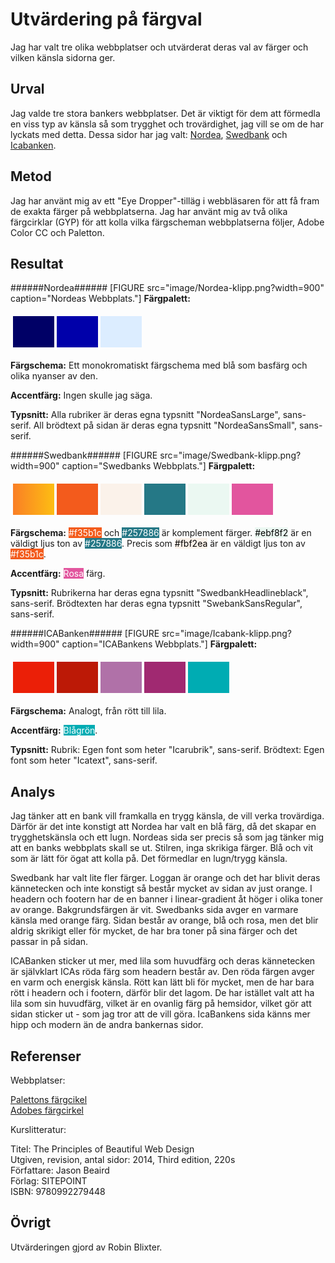 Utvärdering på färgval
=======================

Jag har valt tre olika webbplatser och utvärderat deras val av färger och vilken känsla sidorna ger.

Urval
-----------------------

Jag valde tre stora bankers webbplatser. Det är viktigt för dem att förmedla en viss typ av känsla så som trygghet och trovärdighet, jag vill se om de har lyckats med detta.
Dessa sidor har jag valt: [Nordea](https://www.nordea.se/), [Swedbank](https://www.swedbank.se/) och [Icabanken](https://www.icabanken.se/).




Metod
-----------------------

Jag har använt mig av ett "Eye Dropper"-tilläg i webbläsaren för att få fram de exakta färger på webbplatserna. Jag har använt mig av två olika färgcirklar (GYP) för att kolla vilka färgscheman webbplatserna följer, Adobe Color CC och Paletton.


Resultat
-----------------------

######Nordea######
[FIGURE src="image/Nordea-klipp.png?width=900" caption="Nordeas Webbplats."]
**Färgpalett:**
<table style="border-spacing: 4px; border-collapse: separate">
<tr>
<td style="height: 50px; width: 50px; background-color: #006">
<td style="height: 50px; width: 50px; background-color: #00a">
<td style="height: 50px; width: 50px; background-color: #dcedff">
</tr>
</table>

**Färgschema:** Ett monokromatiskt färgschema med blå som basfärg och olika nyanser av den.

**Accentfärg:** Ingen skulle jag säga.

**Typsnitt:** Alla rubriker är deras egna typsnitt "NordeaSansLarge", sans-serif. All brödtext på sidan är deras egna typsnitt "NordeaSansSmall", sans-serif.

######Swedbank######
[FIGURE src="image/Swedbank-klipp.png?width=900" caption="Swedbanks Webbplats."]
**Färgpalett:**
<table style="border-spacing: 4px; border-collapse: separate">
<tr>
<td style="height: 50px; width: 50px; background-image: linear-gradient(to right, #fa7f25, #fdbe13)">
<td style="height: 50px; width: 50px; background-color: #f35b1c">
<td style="height: 50px; width: 50px; background-color: #fbf2ea">
<td style="height: 50px; width: 50px; background-color: #257886">
<td style="height: 50px; width: 50px; background-color: #ebf8f2">
<td style="height: 50px; width: 50px; background-color: #e2559e">
</tr>
</table>

**Färgschema:** <span style="background-color: #f35b1c; color: white">#f35b1c</span> och <span style="background-color: #257886; color: white">#257886</span> är komplement färger. <span style="background-color: #ebf8f2; color: black">#ebf8f2</span> är en väldigt ljus ton av <span style="background-color: #257886; color: white">#257886</span>. Precis som <span style="background-color: #fbf2ea; color: black">#fbf2ea</span> är en väldigt ljus ton av <span style="background-color: #f35b1c; color: white">#f35b1c</span>.

**Accentfärg:** <span style="background-color: #e2559e; color: white">Rosa</span> färg.

**Typsnitt:** Rubrikerna har deras egna typsnitt "SwedbankHeadlineblack", sans-serif. Brödtexten har deras egna typsnitt "SwebankSansRegular", sans-serif.


######ICABanken######
[FIGURE src="image/Icabank-klipp.png?width=900" caption="ICABankens Webbplats."]
**Färgpalett:**
<table style="border-spacing: 4px; border-collapse: separate">
<tr>
<td style="height: 50px; width: 50px; background-color: #eb1f07">
<td style="height: 50px; width: 50px; background-color: #bc1906">
<td style="height: 50px; width: 50px; background-color: #b071a8">
<td style="height: 50px; width: 50px; background-color: #a02971">
<td style="height: 50px; width: 50px; background-color: #00acb3">
</tr>
</table>

**Färgschema:** Analogt, från rött till lila.

**Accentfärg:** <span style="background-color: #00acb3; color: white">Blågrön</span>.

**Typsnitt:** Rubrik: Egen font som heter "Icarubrik", sans-serif. Brödtext: Egen font som heter "Icatext", sans-serif.

Analys
-----------------------
Jag tänker att en bank vill framkalla en trygg känsla, de vill verka trovärdiga. Därför är det inte konstigt att Nordea har valt en blå färg, då det skapar en trygghetskänsla och ett lugn.
Nordeas sida ser precis så som jag tänker mig att en banks webbplats skall se ut. Stilren, inga skrikiga färger. Blå och vit som är lätt för ögat att kolla på. Det förmedlar en lugn/trygg känsla.


Swedbank har valt lite fler färger. Loggan är orange och det har blivit deras kännetecken och inte konstigt så består mycket av sidan av just orange. I headern och footern har de en banner i linear-gradient åt höger i olika toner av orange. Bakgrundsfärgen är vit. Swedbanks sida avger en varmare känsla med orange färg. Sidan består av orange, blå och rosa, men det blir aldrig skrikigt eller för mycket, de har bra toner på sina färger och det passar in på sidan.


ICABanken sticker ut mer, med lila som huvudfärg och deras kännetecken är självklart ICAs röda färg som headern består av. Den röda färgen avger en varm och energisk känsla. Rött kan lätt bli för mycket, men de har bara rött i headern och i footern, därför blir det lagom. De har istället valt att ha lila som sin huvudfärg, vilket är en ovanlig färg på hemsidor, vilket gör att sidan sticker ut - som jag tror att de vill göra. IcaBankens sida känns mer hipp och modern än de andra bankernas sidor.

Referenser
-----------------------

Webbplatser:

[Palettons färgcikel](http://paletton.com)<br>
[Adobes färgcirkel](https://color.adobe.com/sv/create/color-wheel/)<br>

Kurslitteratur:

Titel:	The Principles of Beautiful Web Design<br>
Utgiven, revision, antal sidor:	2014, Third edition, 220s<br>
Författare:	Jason Beaird<br>
Förlag:	SITEPOINT<br>
ISBN:	9780992279448

Övrigt
-----------------------

Utvärderingen gjord av Robin Blixter.
